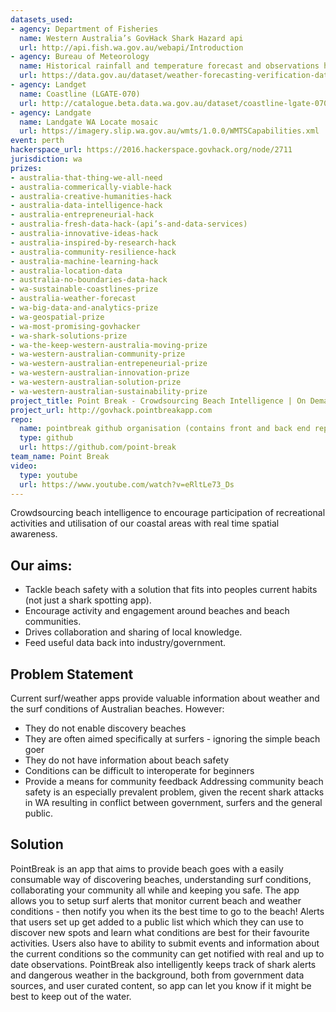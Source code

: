```yaml
---
datasets_used:
- agency: Department of Fisheries
  name: Western Australia’s GovHack Shark Hazard api
  url: http://api.fish.wa.gov.au/webapi/Introduction
- agency: Bureau of Meteorology
  name: Historical rainfall and temperature forecast and observations hourly data - Weather forecasting verification data (2015-05 to 2016-04)
  url: https://data.gov.au/dataset/weather-forecasting-verification-data-2015-05-to-2016-04
- agency: Landget
  name: Coastline (LGATE-070)
  url: http://catalogue.beta.data.wa.gov.au/dataset/coastline-lgate-070
- agency: Landgate
  name: Landgate WA Locate mosaic
  url: https://imagery.slip.wa.gov.au/wmts/1.0.0/WMTSCapabilities.xml
event: perth
hackerspace_url: https://2016.hackerspace.govhack.org/node/2711
jurisdiction: wa
prizes:
- australia-that-thing-we-all-need
- australia-commerically-viable-hack
- australia-creative-humanities-hack
- australia-data-intelligence-hack
- australia-entrepreneurial-hack
- australia-fresh-data-hack-(api’s-and-data-services)
- australia-innovative-ideas-hack
- australia-inspired-by-research-hack
- australia-community-resilience-hack
- australia-machine-learning-hack
- australia-location-data
- australia-no-boundaries-data-hack
- wa-sustainable-coastlines-prize
- australia-weather-forecast
- wa-big-data-and-analytics-prize
- wa-geospatial-prize
- wa-most-promising-govhacker
- wa-shark-solutions-prize
- wa-the-keep-western-australia-moving-prize
- wa-western-australian-community-prize
- wa-western-australian-entrepeneurial-prize
- wa-western-australian-innovation-prize
- wa-western-australian-solution-prize
- wa-western-australian-sustainability-prize
project_title: Point Break - Crowdsourcing Beach Intelligence | On Demand Spatial Awareness
project_url: http://govhack.pointbreakapp.com
repo:
  name: pointbreak github organisation (contains front and back end repositories)
  type: github
  url: https://github.com/point-break
team_name: Point Break
video:
  type: youtube
  url: https://www.youtube.com/watch?v=eRltLe73_Ds
---
```


Crowdsourcing beach intelligence to encourage participation of recreational activities and utilisation of our coastal areas with real time spatial awareness.
## Our aims:
* Tackle beach safety with a solution that fits into peoples current habits (not just a shark spotting app).
* Encourage activity and engagement around beaches and beach communities.
* Drives collaboration and sharing of local knowledge.
* Feed useful data back into industry/government.
## Problem Statement
Current surf/weather apps provide valuable information about weather and the surf conditions of Australian beaches. However:
* They do not enable discovery beaches
* They are often aimed specifically at surfers - ignoring the simple beach goer
* They do not have information about beach safety 
* Conditions can be difficult to interoperate for beginners
* Provide a means for community feedback
Addressing community beach safety is an especially prevalent problem, given the recent shark attacks in WA resulting in conflict between government, surfers and the general public.
## Solution
PointBreak is an app that aims to provide beach goes with a easily consumable way of discovering beaches, understanding surf conditions, collaborating your community all while and keeping you safe.
The app allows you to setup surf alerts that monitor current beach and weather conditions - then notify you when its the best time to go to the beach! Alerts that users set up get added to a public list which which they can use to discover new spots and learn what conditions are best for their favourite activities. Users also have to ability to submit events and information about the current conditions so the community can get notified with real and up to date observations.
PointBreak also intelligently keeps track of shark alerts and dangerous weather in the background, both from government data sources, and user curated content, so app can let you know if it might be best to keep out of the water.